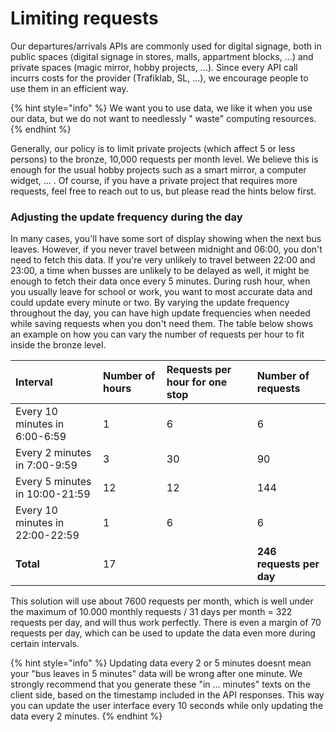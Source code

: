 # Limiting requests

Our departures/arrivals APIs are commonly used for digital signage, both in public spaces \(digital signage in stores,
malls, appartment blocks, ...\) and private spaces \(magic mirror, hobby projects, ...\). Since every API call incurrs
costs for the provider \(Trafiklab, SL, ...\), we encourage people to use them in an efficient way.

{% hint style="info" %} We want you to use data, we like it when you use our data, but we do not want to needlessly "
waste" computing resources. {% endhint %}

Generally, our policy is to limit private projects \(which affect 5 or less persons\) to the bronze, 10,000 requests per
month level. We believe this is enough for the usual hobby projects such as a smart mirror, a computer widget, ... . Of
course, if you have a private project that requires more requests, feel free to reach out to us, but please read the
hints below first.

### Adjusting the update frequency during the day

In many cases, you'll have some sort of display showing when the next bus leaves. However, if you never travel between
midnight and 06:00, you don't need to fetch this data. If you're very unlikely to travel between 22:00 and 23:00, a time
when busses are unlikely to be delayed as well, it might be enough to fetch their data once every 5 minutes. During rush
hour, when you usually leave for school or work, you want to most accurate data and could update every minute or two. By
varying the update frequency throughout the day, you can have high update frequencies when needed while saving requests
when you don't need them. The table below shows an example on how you can vary the number of requests per hour to fit
inside the bronze level.

| Interval | Number of hours | Requests per hour for one stop | Number of requests |
| :--- | :--- | :--- | :--- |
| Every 10 minutes in 6:00-6:59 | 1 | 6 | 6 |
| Every 2 minutes in 7:00-9:59 | 3 | 30 | 90 |
| Every 5 minutes in 10:00-21:59 | 12 | 12 | 144 |
| Every 10 minutes in 22:00-22:59 | 1 | 6 | 6 |
| **Total** | 17 |  | **246 requests per day** |

This solution will use about 7600 requests per month, which is well under the maximum of 10.000 monthly requests / 31
days per month = 322 requests per day, and will thus work perfectly. There is even a margin of 70 requests per day,
which can be used to update the data even more during certain intervals.

{% hint style="info" %} Updating data every 2 or 5 minutes doesnt mean your "bus leaves in 5 minutes" data will be wrong
after one minute. We strongly recommend that you generate these  "in ... minutes" texts on the client side, based on the
timestamp included in the API responses. This way you can update the user interface every 10 seconds while only updating
the data every 2 minutes. {% endhint %}


